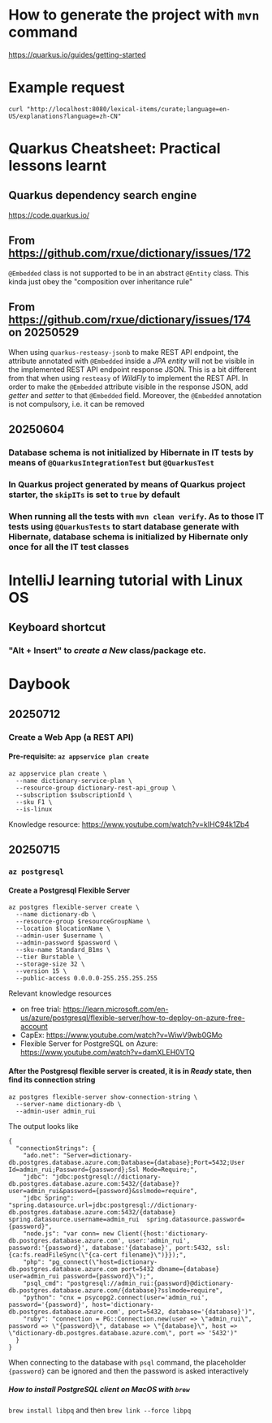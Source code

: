 # How to generate the project with `mvn` command
https://quarkus.io/guides/getting-started

# Example request
`curl "http://localhost:8080/lexical-items/curate;language=en-US/explanations?language=zh-CN"`


# Quarkus Cheatsheet: Practical lessons learnt
## Quarkus dependency search engine
https://code.quarkus.io/

## From https://github.com/rxue/dictionary/issues/172
`@Embedded` class is not supported to be in an abstract `@Entity` class. This kinda just obey the "composition over inheritance rule"

## From https://github.com/rxue/dictionary/issues/174 on 20250529
When using `quarkus-resteasy-jsonb` to make REST API endpoint, the attribute annotated with `@Embedded` inside a *JPA entity* will not be visible in the implemented REST API endpoint response JSON. This is a bit different from that when using `resteasy` of *WildFly* to implement the REST API. In order to make the `@Embedded` attribute visible in the response JSON, add *getter* and *setter* to that `@Embedded` field. Moreover, the `@Embedded` annotation is not compulsory, i.e. it can be removed

## 20250604 
### Database schema is not initialized by Hibernate in IT tests by means of `@QuarkusIntegrationTest` but `@QuarkusTest`
### In Quarkus project generated by means of Quarkus project starter, the `skipITs` is set to `true` by default
### When running all the tests with `mvn clean verify`. As to those IT tests using `@QuarkusTests` to start database generate with Hibernate, database schema is initialized by Hibernate only once for all the IT test classes

# IntelliJ learning tutorial with Linux OS
## Keyboard shortcut
### "Alt + Insert" to *create a New* class/package etc.

# Daybook
## 20250712
### Create a Web App (a REST API)
#### Pre-requisite: `az appservice plan create`
```
az appservice plan create \
  --name dictionary-service-plan \
  --resource-group dictionary-rest-api_group \ 
  --subscription $subscriptionId \
  --sku F1 \
  --is-linux
```
Knowledge resource: https://www.youtube.com/watch?v=kIHC94k1Zb4

## 20250715
### `az postgresql`
#### Create a Postgresql Flexible Server
```
az postgres flexible-server create \
  --name dictionary-db \
  --resource-group $resourceGroupName \
  --location $locationName \
  --admin-user $username \
  --admin-password $password \
  --sku-name Standard_B1ms \
  --tier Burstable \
  --storage-size 32 \
  --version 15 \
  --public-access 0.0.0.0-255.255.255.255
```
Relevant knowledge resources
* on free trial: https://learn.microsoft.com/en-us/azure/postgresql/flexible-server/how-to-deploy-on-azure-free-account
* CapEx: https://www.youtube.com/watch?v=WiwV9wb0GMo
* Flexible Server for PostgreSQL on Azure: https://www.youtube.com/watch?v=damXLEH0VTQ
#### After the Postgresql flexible server is created, it is in *Ready* state, then find its connection string
```
az postgres flexible-server show-connection-string \
  --server-name dictionary-db \
  --admin-user admin_rui
```
The output looks like
```
{
  "connectionStrings": {
    "ado.net": "Server=dictionary-db.postgres.database.azure.com;Database={database};Port=5432;User Id=admin_rui;Password={password};Ssl Mode=Require;",
    "jdbc": "jdbc:postgresql://dictionary-db.postgres.database.azure.com:5432/{database}?user=admin_rui&password={password}&sslmode=require",
    "jdbc Spring": "spring.datasource.url=jdbc:postgresql://dictionary-db.postgres.database.azure.com:5432/{database}  spring.datasource.username=admin_rui  spring.datasource.password={password}",
    "node.js": "var conn= new Client({host:'dictionary-db.postgres.database.azure.com', user:'admin_rui', password:'{password}', database:'{database}', port:5432, ssl:{ca:fs.readFileSync(\"{ca-cert filename}\")}});",
    "php": "pg_connect(\"host=dictionary-db.postgres.database.azure.com port=5432 dbname={database} user=admin_rui password={password}\");",
    "psql_cmd": "postgresql://admin_rui:{password}@dictionary-db.postgres.database.azure.com/{database}?sslmode=require",
    "python": "cnx = psycopg2.connect(user='admin_rui', password='{password}', host='dictionary-db.postgres.database.azure.com', port=5432, database='{database}')",
    "ruby": "connection = PG::Connection.new(user => \"admin_rui\", password => \"{password}\", database => \"{database}\", host => \"dictionary-db.postgres.database.azure.com\", port => '5432')"
  }
}
```

When connecting to the database with `psql` command, the placeholder `{password}` can be ignored and then the password is asked interactively
##### How to install PostgreSQL client on MacOS with `brew`
`brew install libpq` and then `brew link --force libpq`



